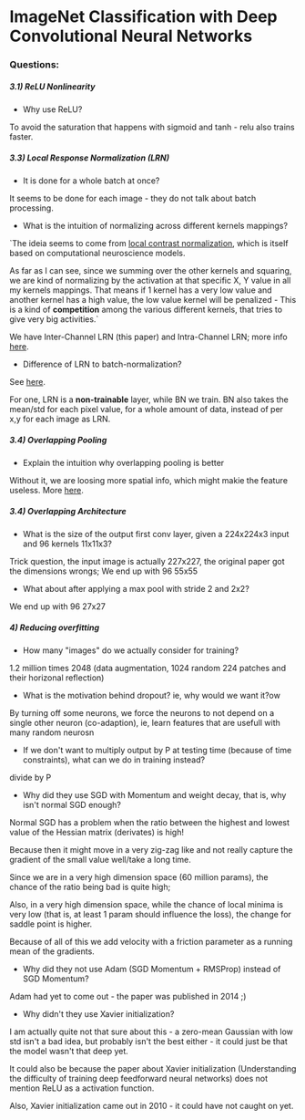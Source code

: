 # ImageNet Classification with Deep Convolutional Neural Networks

### Questions:

##### 3.1) ReLU Nonlinearity

- Why use ReLU?

To avoid the saturation that happens with sigmoid and tanh - relu also trains faster.


##### 3.3) Local Response Normalization (LRN)

- It is done for a whole batch at once?

It seems to be done for each image - they do not talk about batch processing.

- What is the intuition of normalizing across different kernels mappings?

`The ideia seems to come from  [local contrast normalization](http://yann.lecun.com/exdb/publis/pdf/jarrett-iccv-09.pdf), which is itself based on computational neuroscience models.

As far as I can see, since we summing over the other kernels and squaring, we are kind of normalizing by the activation at that specific X, Y value in all my kernels mappings. That means if 1 kernel has a very low value and another kernel has a high value, the low value kernel will be penalized - This is a kind of **competition** among the various different kernels, that tries to give very big activities.`

We have Inter-Channel LRN (this paper) and Intra-Channel LRN; more info [here](https://towardsdatascience.com/difference-between-local-response-normalization-and-batch-normalization-272308c034ac).

- Difference of LRN to batch-normalization?

See [here](https://towardsdatascience.com/difference-between-local-response-normalization-and-batch-normalization-272308c034ac).

For one, LRN is a **non-trainable** layer, while BN we train.
BN also takes the mean/std for each pixel value, for a whole amount of data, instead of per x,y for each image as LRN.


##### 3.4) Overlapping Pooling

- Explain the intuition why overlapping pooling is better

Without it, we are loosing more spatial info, which might makie the feature useless. More [here](https://stats.stackexchange.com/questions/283261/why-does-overlapped-pooling-help-reduce-overfitting-in-conv-nets).

##### 3.4) Overlapping Architecture

- What is the size of the output first conv layer, given a 224x224x3 input and 96 kernels 11x11x3?

Trick question, the input image is actually 227x227, the original paper got the dimensions wrongs; We end up with 96 55x55

- What about after applying a max pool with stride 2 and 2x2?

We end up with 96 27x27

##### 4) Reducing overfitting

- How many "images" do we actually consider for training?

1.2 million times 2048 (data augmentation, 1024 random 224 patches and their horizonal reflection)


- What is the motivation behind dropout? ie, why would we want it?ow

By turning off some neurons, we force the neurons to not depend on a single other neuron (co-adaption), ie, learn features that are usefull with many random neurosn

- If we don't want to multiply output by P at testing time (because of time constraints), what can we do in training instead?

divide by P

- Why did they use SGD with Momentum and weight decay, that is, why isn't normal SGD enough?

Normal SGD has a problem when the ratio between the highest and lowest value of the Hessian matrix (derivates) is high! 

Because then it might move in a very zig-zag like and not really capture the gradient of the small value well/take a long time. 

Since we are in a very high dimension space (60 million params), the chance of the ratio being bad is quite high;

Also, in a very high dimension space, while the chance of local minima is very low (that is, at least 1 param should influence the loss), the change for saddle point is higher.

Because of all of this we add velocity with a friction parameter as a running mean of the gradients.


- Why did they not use Adam (SGD Momentum + RMSProp) instead of SGD Momentum?

Adam had yet to come out - the paper was published in 2014 ;)


- Why didn't they use Xavier initialization?

I am actually quite not that sure about this - a zero-mean Gaussian with low std isn't a bad idea, but probably isn't the best either - it could just be that the model wasn't that deep yet.

It could also be because the paper about Xavier initialization (Understanding the difficulty of training deep feedforward neural networks) does not mention ReLU as a activation function.

Also, Xavier initialization came out in 2010 - it could have not caught on yet.



